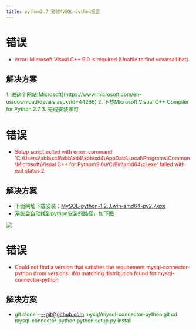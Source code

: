 ```yaml
---
title: python2.7 安装MySQL-python报错
---
```


# 错误

- <font color=red>error: Microsoft Visual C++ 9.0 is required (Unable to find vcvarsall.bat).</font>

## 解决方案
<font color=green>
1. 进这个网站[Microsoft](https://www.microsoft.com/en-us/download/details.aspx?id=44266)
2. 下载Microsoft Visual C++ Compiler for Python 2.7
3. 完成安装即可
</font>

# 错误
- <font color=red>Setup script exited with error: command 'C:\\Users\\\xbb\xc6\xbb\xd4\xbb\xd4\\AppData\\Local\\Programs\\Common\\Microsoft\\Visual C++ for Python\\9.0\\VC\\Bin\\amd64\\cl.exe' failed with exit status 2</font>

## 解决方案
- <font color=green>下面网址下载安装：[MySQL-python-1.2.3.win-amd64-py2.7.exe](http://pan.baidu.com/disk/home#list/vmode=list&path=%2Fpython%2FMysql-Connection)
- 系统会自动找到python安装的路径，如下图</font>

![](https://i0.wp.com/www.crifan.com/files/pic/uploads/2013/04/found-python-2.7-install-path_thumb_thumb.png)

# 错误
- <font color=red>Could not find a version that satisfies the requirement mysql-connector-python (from versions: )No matching distribution found for mysql-connector-python</font>


## 解决方案
- <font color=green>git clone - --git@github.com:mysql/mysql-connector-python.git
cd mysql-connector-python
python setup.py install</font>